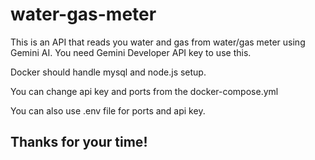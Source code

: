 # water-gas-meter
This is an API that reads you water and gas from water/gas meter using Gemini AI. You need Gemini Developer API key to use this.

Docker should handle mysql and node.js setup.

You can change api key and ports from the docker-compose.yml

You can also use .env file for ports and api key.

## Thanks for your time!

